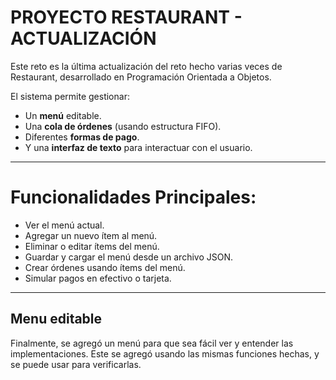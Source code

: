 # PROYECTO RESTAURANT - ACTUALIZACIÓN

Este reto es la última actualización del reto hecho varias veces de Restaurant, desarrollado en Programación Orientada a Objetos.

El sistema permite gestionar:
- Un **menú** editable.
- Una **cola de órdenes** (usando estructura FIFO).
- Diferentes **formas de pago**.
- Y una **interfaz de texto** para interactuar con el usuario.

---

# Funcionalidades Principales:
- Ver el menú actual.
- Agregar un nuevo ítem al menú.
- Eliminar o editar ítems del menú.
- Guardar y cargar el menú desde un archivo JSON.
- Crear órdenes usando ítems del menú.
- Simular pagos en efectivo o tarjeta.

---

## Menu editable

Finalmente, se agregó un menú para que sea fácil ver y entender las implementaciones. Este se agregó usando las mismas funciones hechas, y se puede usar para verificarlas.

